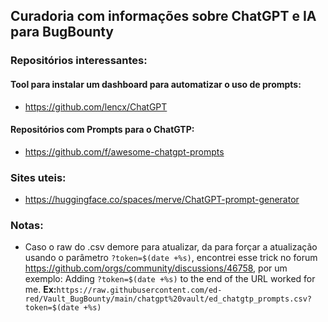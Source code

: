 ## Curadoria com informações sobre ChatGPT e IA para BugBounty

### Repositórios interessantes:
#### Tool para instalar um dashboard para automatizar o uso de prompts:
- https://github.com/lencx/ChatGPT

#### Repositórios com Prompts para o ChatGTP:
- https://github.com/f/awesome-chatgpt-prompts

### Sites uteis:
- https://huggingface.co/spaces/merve/ChatGPT-prompt-generator


### Notas:
- Caso o raw do .csv demore para atualizar, da para forçar a atualização usando o parâmetro `?token=$(date +%s)`, encontrei esse trick no forum https://github.com/orgs/community/discussions/46758, por um exemplo:
Adding `?token=$(date +%s)` to the end of the URL worked for me.
    **Ex:**`https://raw.githubusercontent.com/ed-red/Vault_BugBounty/main/chatgpt%20vault/ed_chatgtp_prompts.csv?token=$(date +%s)`

